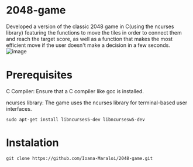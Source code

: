 # 2048-game
Developed a version of the classic 2048 game in C(using the ncurses library) featuring the functions to move the tiles in order to connect them and reach the target score, as well as a function that makes the most efficient move if the user doesn't make a decision in a few seconds.
![image](https://github.com/user-attachments/assets/99699ab3-29ec-40ec-9204-b16d63d1018f)
# Prerequisites
C Compiler: Ensure that a C compiler like gcc is installed.

ncurses library: The game uses the ncurses library for terminal-based user interfaces.

``` sudo apt-get install libncurses5-dev libncursesw5-dev ```
# Instalation
``` git clone https://github.com/Ioana-Maraloi/2048-game.git ```

